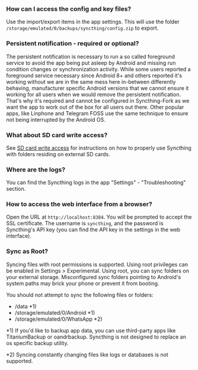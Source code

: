 ### How can I access the config and key files?

Use the import/export items in the app settings. This will use the folder `/storage/emulated/0/backups/syncthing/config.zip` to export.

### Persistent notification - required or optional?
The persistent notification is necessary to run a so called foreground service to avoid the app being put asleep by Android and missing run condition changes or synchronization activity. While some users reported a foreground service necessary since Android 8+ and others reported it's working without we are in the same mess here in-between differently behaving, manufacturer specific Android versions that we cannot ensure it working for all users when we would remove the persistent notification. That's why it's required and cannot be configured in Syncthing-Fork as we want the app to work out of the box for all users out there. Other popular apps, like Linphone and Telegram FOSS use the same technique to ensure not being interrupted by the Android OS.

### What about SD card write access?

See [SD card write access](SD-card-write-access.md) for instructions on how to properly use Syncthing with folders residing on external SD cards.

### Where are the logs?

You can find the Syncthing logs in the app "Settings" - "Troubleshooting" section.

### How to access the web interface from a browser?

Open the URL at `http://localhost:8384`. You will be prompted to accept the SSL certificate. The username is `syncthing`, and the password is Syncthing's API key (you can find the API key in the settings in the web interface).

### Sync as Root?

Syncing files with root permissions is supported. Using root privileges can be enabled in Settings > Experimental. Using root, you can sync folders on your external storage.
Misconfigured sync folders pointing to Android's system paths may brick your phone or prevent it from booting.

You should not attempt to sync the following files or folders:
- /data *1)
- /storage/emulated/0/Android *1)
- /storage/emulated/0/WhatsApp *2)

*1) If you'd like to backup app data, you can use third-party apps like TitaniumBackup or oandrbackup. Syncthing is not designed to replace an os specific backup utility.

*2) Syncing constantly changing files like logs or databases is not supported.

